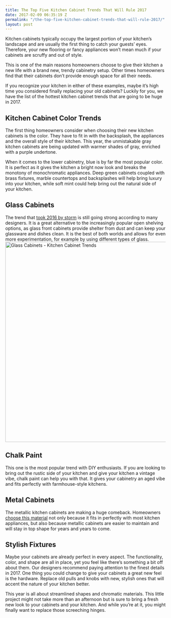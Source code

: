 ```yaml
---
title: The Top Five Kitchen Cabinet Trends That Will Rule 2017
date: 2017-02-09 06:35:19 Z
permalink: "/the-top-five-kitchen-cabinet-trends-that-will-rule-2017/"
layout: post
---
```


Kitchen cabinets typically occupy the largest portion of your kitchen’s landscape and are usually the first thing to catch your guests’ eyes. Therefore, your new flooring or fancy appliances won’t mean much if your cabinets are scruffy and out of style.

This is one of the main reasons homeowners choose to give their kitchen a new life with a brand new, trendy cabinetry setup. Other times homeowners find that their cabinets don’t provide enough space for all their needs.

If you recognize your kitchen in either of these examples, maybe it’s high time you considered finally replacing your old cabinets? Luckily for you, we have the list of the hottest kitchen cabinet trends that are going to be huge in 2017.
<h2>Kitchen Cabinet Color Trends</h2>
The first thing homeowners consider when choosing their new kitchen cabinets is the color. They have to fit in with the backsplash, the appliances and the overall style of their kitchen. This year, the unmistakable gray kitchen cabinets are being updated with warmer shades of gray, enriched with a purple undertone.

When it comes to the lower cabinetry, blue is by far the most popular color. It is perfect as it gives the kitchen a bright now look and breaks the monotony of monochromatic appliances. Deep green cabinets coupled with brass fixtures, marble countertops and backsplashes will help bring luxury into your kitchen, while soft mint could help bring out the natural side of your kitchen.
<h2>Glass Cabinets</h2>
The trend that <a href="http://murraylampert.com/2016-kitchen-cabinet-trends">took 2016 by storm</a> is still going strong according to many designers. It is a great alternative to the increasingly popular open shelving options, as glass front cabinets provide shelter from dust and can keep your glassware and dishes clean. It is the best of both worlds and allows for even more experimentation, for example by using different types of glass.

<img class="aligncenter size-large wp-image-3207" src="http://murraylampert.com/wp-content/uploads/Glass-Cabinets-Kitchen-Cabinet-Trends-1024x683.jpg" alt="Glass Cabinets - Kitchen Cabinet Trends" width="940" height="627" />
<h2>Chalk Paint</h2>
This one is the most popular trend with DIY enthusiasts. If you are looking to bring out the rustic side of your kitchen and give your kitchen a vintage vibe, chalk paint can help you with that. It gives your cabinetry an aged vibe and fits perfectly with farmhouse-style kitchens.
<h2>Metal Cabinets</h2>
The metallic kitchen cabinets are making a huge comeback. Homeowners <a href="http://murraylampert.com/what-metal-should-you-use-in-your-kitchen/">choose this material</a> not only because it fits in perfectly with most kitchen appliances, but also because metallic cabinets are easier to maintain and will stay in top shape for years and years to come.
<h2>Stylish Fixtures</h2>
Maybe your cabinets are already perfect in every aspect. The functionality, color, and shape are all in place, yet you feel like there’s something a bit off about them. Our designers recommend paying attention to the finest details in 2017. One thing you could change to give your cabinets a great new feel is the hardware. Replace old pulls and knobs with new, stylish ones that will accent the nature of your kitchen better.

This year is all about streamlined shapes and chromatic materials. This little project might not take more than an afternoon but is sure to bring a fresh new look to your cabinets and your kitchen. And while you’re at it, you might finally want to replace those screeching hinges.
